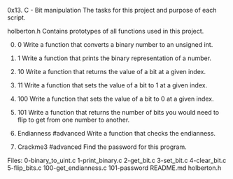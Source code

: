 0x13. C - Bit manipulation
The tasks for this project and purpose of each script.

holberton.h
Contains prototypes of all functions used in this project.

0. 0
Write a function that converts a binary number to an unsigned int.

1. 1
Write a function that prints the binary representation of a number.

2. 10
Write a function that returns the value of a bit at a given index.

3. 11
Write a function that sets the value of a bit to 1 at a given index.

4. 100
Write a function that sets the value of a bit to 0 at a given index.

5. 101
Write a function that returns the number of bits you would need to flip to get from one number to another.

6. Endianness #advanced
Write a function that checks the endianness.

7. Crackme3 #advanced
Find the password for this program.

Files: 0-binary_to_uint.c 1-print_binary.c 2-get_bit.c 3-set_bit.c 4-clear_bit.c 5-flip_bits.c 100-get_endianness.c 101-password README.md holberton.h